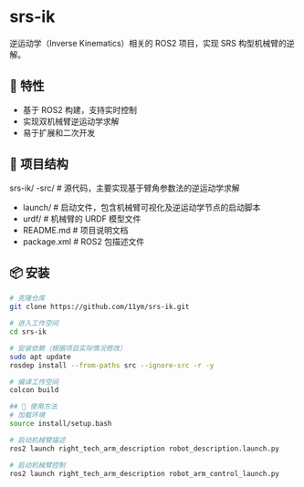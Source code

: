 # srs-ik

逆运动学（Inverse Kinematics）相关的 ROS2 项目，实现 SRS 构型机械臂的逆解。

## 🚀 特性

- 基于 ROS2 构建，支持实时控制
- 实现双机械臂逆运动学求解
- 易于扩展和二次开发

## 🧱 项目结构
srs-ik/
-src/                # 源代码，主要实现基于臂角参数法的逆运动学求解
- launch/             # 启动文件，包含机械臂可视化及逆运动学节点的启动脚本
- urdf/               # 机械臂的 URDF 模型文件
- README.md           # 项目说明文档
- package.xml         # ROS2 包描述文件




## 📦 安装

```bash
# 克隆仓库
git clone https://github.com/11ym/srs-ik.git

# 进入工作空间
cd srs-ik

# 安装依赖（根据项目实际情况修改）
sudo apt update
rosdep install --from-paths src --ignore-src -r -y

# 编译工作空间
colcon build

## 🔧 使用方法
# 加载环境
source install/setup.bash

# 启动机械臂描述
ros2 launch right_tech_arm_description robot_description.launch.py

# 启动机械臂控制
ros2 launch right_tech_arm_description robot_arm_control_launch.py
